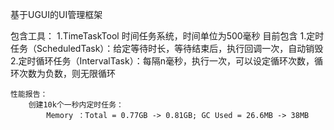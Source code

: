 基于UGUI的UI管理框架

包含工具：
1.TimeTaskTool
    时间任务系统，时间单位为500毫秒
    目前包含
        1.定时任务（ScheduledTask）：给定等待时长，等待结束后，执行回调一次，自动销毁
        2.定时循环任务（IntervalTask）：每隔n毫秒，执行一次，可以设定循环次数，循环次数为负数，则无限循环

    性能报告：
        创建10k个一秒内定时任务：
            Memory ：Total = 0.77GB -> 0.81GB; GC Used = 26.6MB -> 38MB